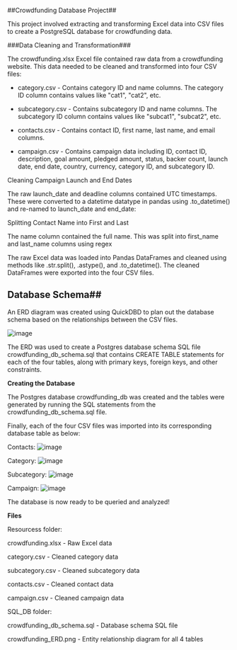 ##Crowdfunding Database Project##

This project involved extracting and transforming Excel data into CSV files to create a PostgreSQL database for crowdfunding data.

###Data Cleaning and Transformation###

The crowdfunding.xlsx Excel file contained raw data from a crowdfunding website. This data needed to be cleaned and transformed into four CSV files:

- category.csv - Contains category ID and name columns. The category ID column contains values like "cat1", "cat2", etc.

- subcategory.csv - Contains subcategory ID and name columns. The subcategory ID column contains values like "subcat1", "subcat2", etc.

- contacts.csv - Contains contact ID, first name, last name, and email columns.

- campaign.csv - Contains campaign data including ID, contact ID, description, goal amount, pledged amount, status, backer count, launch date, end date, country, currency, category ID, and subcategory ID.

Cleaning Campaign Launch and End Dates

The raw launch_date and deadline columns contained UTC timestamps. These were converted to a datetime datatype in pandas using .to_datetime() and re-named to launch_date and end_date:

Splitting Contact Name into First and Last

The name column contained the full name. This was split into first_name and last_name columns using regex

The raw Excel data was loaded into Pandas DataFrames and cleaned using methods like .str.split(), .astype(),  and .to_datetime(). The cleaned DataFrames were exported into the four CSV files.

## Database Schema##

An ERD diagram was created using QuickDBD to plan out the database schema based on the relationships between the CSV files.

![image](https://github.com/ashejaz/Crowdfunding_ETL/assets/127614970/c0a23dd9-5ec9-4dff-8df4-d03c352ab231)

The ERD was used to create a Postgres database schema SQL file crowdfunding_db_schema.sql that contains CREATE TABLE statements for each of the four tables, along with primary keys, foreign keys, and other constraints.

**Creating the Database**

The Postgres database crowdfunding_db was created and the tables were generated by running the SQL statements from the crowdfunding_db_schema.sql file.

Finally, each of the four CSV files was imported into its corresponding database table as below:

Contacts:
![image](https://github.com/ashejaz/Crowdfunding_ETL/assets/127614970/4e63593c-ed3b-416b-a98e-bd3beb278fa6)

Category:
![image](https://github.com/ashejaz/Crowdfunding_ETL/assets/127614970/551a68a0-d1ab-45ab-b0aa-fc10d0d74ee1)

Subcategory:
![image](https://github.com/ashejaz/Crowdfunding_ETL/assets/127614970/7ec2a1d5-18ae-48b4-91c3-c6f5601229f6)

Campaign:
![image](https://github.com/ashejaz/Crowdfunding_ETL/assets/127614970/93fec5a8-8ea5-4a3b-9d16-b32d2ec15633)

The database is now ready to be queried and analyzed!

**Files**

Resourcess folder:

crowdfunding.xlsx - Raw Excel data

category.csv - Cleaned category data

subcategory.csv - Cleaned subcategory data

contacts.csv - Cleaned contact data

campaign.csv - Cleaned campaign data

SQL_DB folder:

crowdfunding_db_schema.sql - Database schema SQL file

crowdfunding_ERD.png - Entity relationship diagram for all 4 tables

